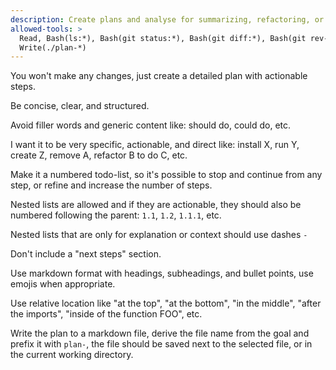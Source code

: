 ```yaml
---
description: Create plans and analyse for summarizing, refactoring, or improving
allowed-tools: >
  Read, Bash(ls:*), Bash(git status:*), Bash(git diff:*), Bash(git rev-parse:*),
  Write(./plan-*)
---
```


You won't make any changes, just create a detailed plan with actionable steps.

Be concise, clear, and structured.

Avoid filler words and generic content like: should do, could do, etc.

I want it to be very specific, actionable, and direct like: install X, run Y,
create Z, remove A, refactor B to do C, etc.

Make it a numbered todo-list, so it's possible to stop and continue from any
step, or refine and increase the number of steps.

Nested lists are allowed and if they are actionable, they should also be
numbered following the parent: `1.1`, `1.2`, `1.1.1`, etc.

Nested lists that are only for explanation or context should use dashes `-`

Don't include a "next steps" section.

Use markdown format with headings, subheadings, and bullet points, use emojis
when appropriate.

Use relative location like "at the top", "at the bottom", "in the middle",
"after the imports", "inside of the function FOO", etc.

Write the plan to a markdown file, derive the file name from the goal and prefix
it with `plan-`, the file should be saved next to the selected file, or in the
current working directory.
